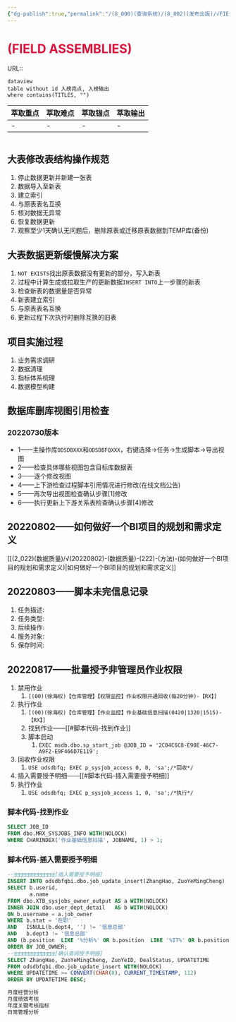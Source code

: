 ```yaml
---
{"dg-publish":true,"permalink":"/(8_000)(查询系统)/(8_002)(发布出版)/√FIELD ASSEMBLIES SYSTEM/"}
---
```



# <font color=#DC143C>(FIELD ASSEMBLIES)</font>
URL:: 

```
dataview
table without id 入榜亮点, 入榜输出
where contains(TITLES, "")
```

| 萃取重点 | 萃取难点 | 萃取锚点 | 萃取输出 |
| ---- | ---- | ---- | ---- |
| \-   | \-   | \-   | \-   |


```toc
```

## 大表修改表结构操作规范
1. 停止数据更新并新建一张表
2. 数据导入至新表
3. 建立索引
4. 与原表表名互换
5. 核对数据无异常
6. 恢复数据更新
7. 观察至少1天确认无问题后，删除原表或迁移原表数据到TEMP库(备份)

## 大表数据更新缓慢解决方案
1. `NOT EXISTS`找出原表数据没有更新的部分，写入新表
2. 过程中计算生成或拉取生产的更新数据`INSERT INTO`上一步骤的新表
3. 检查新表的数据量是否异常
4. 新表建立索引
5. 与原表表名互换
6. 更新过程下次执行时删除互换的旧表

## 项目实施过程
1. 业务需求调研
2. 数据清理
3. 指标体系梳理
4. 数据模型构建

## 数据库删库视图引用检查
### 20220730版本
+ 1——主操作库`ODSDBXXX`和`ODSDBFQXXX`，右键选择→任务→生成脚本→导出视图
+ 2——检查具体哪些视图包含目标库数据表
+ 3——逐个修改视图
+ 4——上下游检查过程脚本引用情况进行修改(在线文档公告)
+ 5——再次导出视图检查确认步骤[1]修改
+ 6——执行更新上下游关系表检查确认步骤[4]修改

## 20220802——如何做好一个BI项目的规划和需求定义
[[(2_022)(数据质量)/√(20220802)-(数据质量)-(222)-(方法)-(如何做好一个BI项目的规划和需求定义)|如何做好一个BI项目的规划和需求定义]]

## 20220803——脚本未完信息记录
1. 任务描述:
2. 任务类型:
3. 后续操作:
4. 服务对象:
5. 保存时间:

## 20220817——批量授予非管理员作业权限
1. 禁用作业
    1. `[(00)(徐海权)【仓库管理】【权限监控】作业权限开通回收(每20分钟)-【RX】]`
2. 执行作业
    1. `[(00)(徐海权)【仓库管理】【作业监控】作业基础信息扫描(0420|1320|1515)-【RX】]`
    2. 找到作业——[[#脚本代码-找到作业]]
    3. 脚本启动
        1. `EXEC msdb.dbo.sp_start_job @JOB_ID = '2C04C6C8-E90E-46C7-A9F2-E9F466D7E119';`
3. 回收作业权限
    1. `USE odsdbfq; EXEC p_sysjob_access 0, 0, 'sa';/*回收*/`
4. 插入需要授予明细——[[#脚本代码-插入需要授予明细]]
5. 执行作业
    1. `USE odsdbfq; EXEC p_sysjob_access 1, 0, 'sa';/*执行*/`

### 脚本代码-找到作业
```SQL
SELECT JOB_ID
FROM dbo.MRX_SYSJOBS_INFO WITH(NOLOCK)
WHERE CHARINDEX('作业基础信息扫描', JOBNAME, 1) > 1;
```

### 脚本代码-插入需要授予明细
```SQL
--⇶⇶⇶⇶⇶⇶⇶⇶⇶⇶⇶⇶⇶[插入需要授予明细]
INSERT INTO odsdbfqbi.dbo.job_update_insert(ZhangHao, ZuoYeMingCheng)
SELECT b.userid,
       a.name
FROM dbo.XTB_sysjobs_owner_output AS a WITH(NOLOCK)
INNER JOIN dbo.user_dept_detail   AS b WITH(NOLOCK)
ON b.username = a.job_owner
WHERE b.stat = '在职'
AND   ISNULL(b.dept4, '') != '信息总部'
AND   b.dept3 != '信息总部'
AND (b.position  LIKE '%分析%' OR b.position  LIKE '%IT%' OR b.position  LIKE '%系统%')
ORDER BY JOB_OWNER;
--⇶⇶⇶⇶⇶⇶⇶⇶⇶⇶⇶⇶⇶[确认查阅授予明细]
SELECT ZhangHao, ZuoYeMingCheng, ZuoYeID, DealStatus, UPDATETIME
FROM odsdbfqbi.dbo.job_update_insert WITH(NOLOCK)
WHERE UPDATETIME >= CONVERT(CHAR(8), CURRENT_TIMESTAMP, 112)
ORDER BY UPDATETIME DESC;
```

```SQL
月度经营分析
月度绩效考核
年度关键考核指标
日常管理分析

```